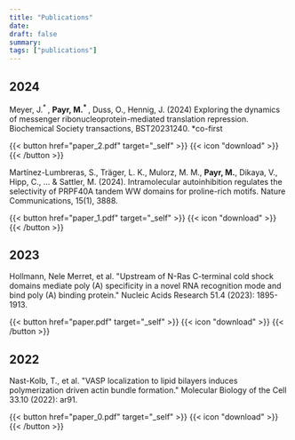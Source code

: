 ```yaml
---
title: "Publications"
date: 
draft: false
summary:
tags: ["publications"]
---
```


## 2024

Meyer, J.<sup>* </sup>, <b>Payr, M.<sup>* </sup></b>, Duss, O., Hennig, J. (2024) Exploring the dynamics of messenger ribonucleoprotein-mediated translation repression. Biochemical Society transactions, BST20231240.  *co-first

{{< button href="paper_2.pdf" target="_self" >}}
{{< icon "download" >}}
{{< /button >}}

Martínez-Lumbreras, S., Träger, L. K., Mulorz, M. M., <b>Payr, M.</b>, Dikaya, V., Hipp, C., ... & Sattler, M. (2024). Intramolecular autoinhibition regulates the selectivity of PRPF40A tandem WW domains for proline-rich motifs. Nature Communications, 15(1), 3888.

{{< button href="paper_1.pdf" target="_self" >}}
{{< icon "download" >}}
{{< /button >}}

## 2023

Hollmann, Nele Merret, et al. "Upstream of N-Ras C-terminal cold shock domains mediate poly (A) specificity in a novel RNA recognition mode and bind poly (A) binding protein." Nucleic Acids Research 51.4 (2023): 1895-1913.

{{< button href="paper.pdf" target="_self" >}}
{{< icon "download" >}}
{{< /button >}}

## 2022

Nast-Kolb, T., et al. "VASP localization to lipid bilayers induces polymerization driven actin bundle formation." Molecular Biology of the Cell 33.10 (2022): ar91.

{{< button href="paper_0.pdf" target="_self" >}}
{{< icon "download" >}}
{{< /button >}}

